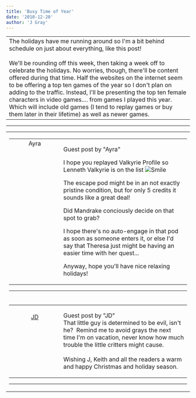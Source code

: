 ```yaml
---
title: 'Busy Time of Year'
date: '2010-12-20'
author: 'J Gray'
---
```


<div>
<!-- Main content here -->
<table border="0" class="post"><tbody><tr><td>
   
   <div class="post_body">
       The holidays have me running around so I'm a bit behind schedule on just about everything, like this post!<br><br>We'll be rounding off this week, then taking a week off to celebrate the holidays. No worries, though, there'll be content offered during that time. Half the websites on the internet seem to be offering a top ten games of the year so I don't plan on adding to the traffic. Instead, I'll be presenting the top ten female characters in video games.... from games I played this year. Which will include old games (I tend to replay games or buy them later in their lifetime) as well as newer games.<br>
   </div>
   </td></tr>
   </tbody></table><hr><table style="width:100%; border:0;" class="comment_table"><tbody><tr><td width="100%"><a name=""> </a><div style="width:100%;" class="comment"><table border="0" width="100%"><tbody><tr><td align="center" valign="top" width="125">
<span class="comment_title"><center>Ayra<br></center><a name="313">&nbsp;</a></span><br>
<center><img src="https://www.gravatar.com/avatar.php?gravatar_id=92987eee74834fecd463429085c378ae&amp;default=http%3A%2F%2Fmysteriesofthearcana.com%2Ftemplates%2Fmain%2Fimages%2Favatar.gif&amp;size=80&amp;rating=g" border="0" alt=""></center>
</td>
<td valign="top">


<p class="comment_text"> </p><p class="comment_text"><span class="forum_info">Guest post by "Ayra"</span><br> </p><p>I hope you replayed Valkyrie Profile so Lenneth Valkyrie&nbsp;is on the list <img src="/smilies/smile.gif" alt="Smile" border="0"></p> <p>The escape pod might be in&nbsp;an not exactly pristine condition, but for only 5 credits it sounds like a great deal!</p> <p>Did Mandrake conciously decide on that spot to grab? </p> <p>I hope there's no auto-engage in that pod as soon as someone enters it, or else I'd say that Theresa just might be having an easier time with her quest...</p> <p>Anyway, hope you'll have nice relaxing holidays!</p>
 

</td></tr></tbody></table>
<hr></div></td></tr><tr><td width="100%"><a name=""> </a><div style="width:100%;" class="comment"><table border="0" width="100%"><tbody><tr><td align="center" valign="top" width="125">
<span class="comment_title"><center><br><a href="https://www.dragonpowered.com" target="_blank">JD</a><br></center><a name="314">&nbsp;</a></span><br>
<center><img src="https://www.gravatar.com/avatar.php?gravatar_id=ca086ab32c3326c1cca9697fd6eb1aec&amp;default=http%3A%2F%2Fmysteriesofthearcana.com%2Ftemplates%2Fmain%2Fimages%2Favatar.gif&amp;size=80&amp;rating=g" border="0" alt=""></center>
</td>
<td valign="top">


<p class="comment_text"> </p><p class="comment_text"><span class="forum_info">Guest post by "JD"</span><br> That little guy is determined to be evil, isn't he?&nbsp; Remind me to avoid grays the next time I'm on vacation, never know how much trouble the little critters might cause.<br><br>Wishing J, Keith and all the readers a warm and happy Christmas and holiday season. <br></p>
 

</td></tr></tbody></table>
<hr></div></td></tr></tbody></table>
<!-- End main content -->
              </div>
